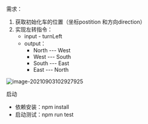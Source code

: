 需求：

1. 获取初始化车的位置（坐标postition 和方向direction）
2. 实现左转指令：
   - input - turnLeft
   - output：
     - North  --- West
     - West  --- South
     - South --- East
     - East --- North

![image-20210903102927925](https://fulu-item11-zjk.oss-cn-zhangjiakou.aliyuncs.com/images/image-20210903102927925.png)

启动

- 依赖安装：npm install
- 启动测试：npm run test